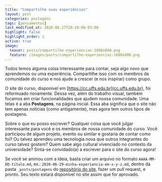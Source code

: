 ```yaml
---
title: "Compartilhe suas experiências"
layout: post
categories: postagens
tags: [pensamentos]
last_modified_at: 2020-06-27T20:10:00-03:00
highlight: false
highlight_order: 1
active: true
image:
  teaser: posts/compartilhe-experiencias-1600x800.png
  feature: /images/posts/compartilhe-experiencias-1600x800.png
---
```


Todos temos alguma coisa interessante para contar, seja algo novo que aprendemos ou uma experiência. Compartilhe isso com os membros da comunidade do curso e nos ajude a crescer (e nos inspirar) como grupo.

O site do curso, disponível em [https://cc.uffs.edu.br](cc.uffs.edu.br), foi reformuado novamente. Dessa vez, além do trabalho visual, também focamos em criar funcionalidades que ajudem nossa comunidade. Uma telas é a aba **Postagens**, na página inicial. Essa aba significa que o site não tem apenas notícias (como antigamente), mas agora tem outros tipos de postagens. 

Sobre o que eu posso escrever? Qualquer coisa que você julgar interessante para você e os membros de nossa comunidade do curso. Você participou de algum projeto, evento ou similar e gostaria de contar como foi? Ou talvez aprendeu uma tecnologia nova que outros integrantes do curso talvez gostem? Quem sabe algo cultural vivenciado no contexto da universidade? Sinta-se convidado(a) a escrever para o site do curso agora!

Se você se animou com a ideia, basta criar um arquivo no formato `AAAA-MM-DD-título.md`, ex.: `2020-06-29-minha-experiencia-em-x-y-z.md`, dentro da pasta `_posts/postagens` do [repositório do site](https://github.com/ccuffs/cc.uffs.edu.br), fazer um pull request, e pronto. Seu texto estará disponível no site assim que for aprovado.

